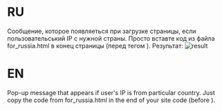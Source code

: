 # RU
Сообщение, которое появляеться при загрузке страницы, если пользовательський IP с нужной страны.
Просто вставте код из файла for_russia.html в конец страницы (перед тегом </body>).
Результат:
![result](https://github.com/roman-hart/popup/blob/main/result.png?raw=true)

# EN
Pop-up message that appears if user's IP is from particular country.
Just copy the code from for_russia.html in the end of your site code (before </body>).
